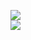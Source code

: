 [![](https://img.shields.io/badge/Made%20With-Github%20Spray-lightgrey.svg?style=for-the-badge&logo=github)](https://github.com/Annihil/github-spray#6721)  
[![](https://i.imgur.com/2DrTn0Z.gif)](https://github.com/Annihil/github-spray)